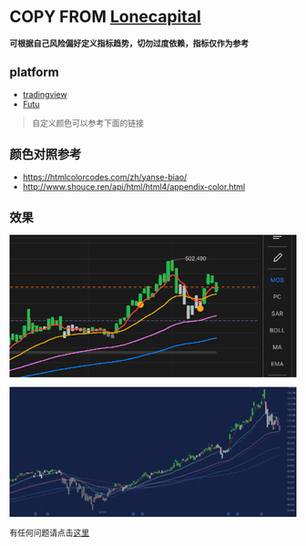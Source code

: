# COPY FROM [Lonecapital](https://lonecapital.com/investment/7938/#more-7938)

**可根据自己风险偏好定义指标趋势，切勿过度依赖，指标仅作为参考**

## platform
- [tradingview](/tradingview)
- [Futu](/futu)

>自定义颜色可以参考下面的链接

## 颜色对照参考
- https://htmlcolorcodes.com/zh/yanse-biao/
- http://www.shouce.ren/api/html/html4/appendix-color.html

## 效果
![Mobile](/futu/Mobile.jpg)

![PC](/futu/PC.jpg)

 有任何问题请点击[这里](https://github.com/kentio/lonecapital-chart/issues/new)
 